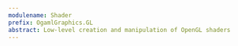 ```yaml
---
modulename: Shader
prefix: OgamlGraphics.GL
abstract: Low-level creation and manipulation of OpenGL shaders
---
```



